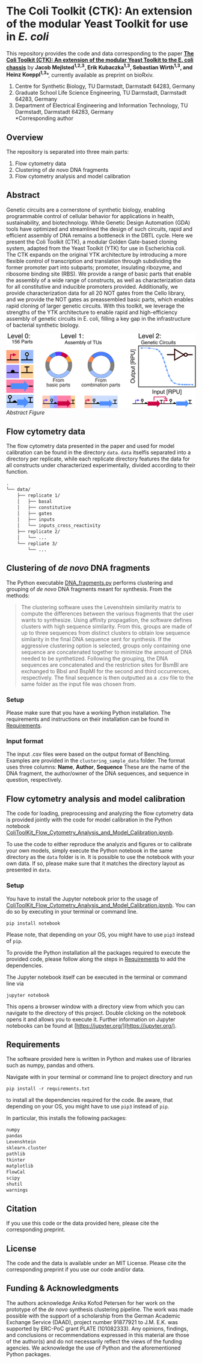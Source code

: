 # The Coli Toolkit (CTK): An extension of the modular Yeast Toolkit for use in _E. coli_


This repository provides the code and data corresponding to the paper [**The Coli Toolkit (CTK): An extension of the modular Yeast Toolkit to the E. coli chassis**](https://doi.org/10.1101/2025.07.09.663901)
 by **Jacob Mejlsted<sup>1,2,3</sup>, Erik Kubaczka<sup>1,3</sup>, Sebastian Wirth<sup>1,3</sup>, and Heinz Koeppl<sup>1,3***</sup>, currently available as preprint on bioRxiv.

1. Centre for Synthetic Biology, TU Darmstadt, Darmstadt 64283, Germany
2. Graduate School Life Science Engineering, TU Darmstadt, Darmstadt 64283, Germany
3. Department of Electrical Engineering and Information Technology, TU Darmstadt, Darmstadt 64283, Germany \
*Corresponding author


## Overview
The repository is separated into three main parts:
1. Flow cytometry data
2. Clustering of *de novo* DNA fragments 
3. Flow cytometry analysis and model calibration

## Abstract
Genetic circuits are a cornerstone of synthetic biology, enabling programmable control of cellular behavior for applications in health, sustainability, and biotechnology. While Genetic Design Automation (GDA) tools have optimized and streamlined the design of such circuits, rapid and efficient assembly of DNA remains a bottleneck in the DBTL cycle. Here we present the Coli Toolkit (CTK), a modular Golden Gate-based cloning system, adapted from the Yeast Toolkit (YTK) for use in Escherichia coli. The CTK expands on the original YTK architecture by introducing a more flexible control of transcription and translation through subdividing the former promoter part into subparts; promoter, insulating ribozyme, and ribosome binding site (RBS). We provide a range of basic parts that enable the assembly of a wide range of constructs, as well as characterization data for all constitutive and inducible promoters provided. Additionally, we provide characterization data for all 20 NOT gates from the Cello library, and we provide the NOT gates as preassembled basic parts, which enables rapid cloning of larger genetic circuits. With this toolkit, we leverage the strengths of the YTK architecture to enable rapid and high-efficiency assembly of genetic circuits in E. coli, filling a key gap in the infrastructure of bacterial synthetic biology.

![Abstract_Figure.png](_readme_figures/Abstract_Figure.png)
_Abstract Figure_

## Flow cytometry data
The flow cytometry data presented in the paper and used for model calibration can be found in the directory `data`. `data` itselfis separated into a directory per replicate, while each replicate directory features the data for all constructs under characterized experimentally, divided according to their function. 
```
.
└── data/
    ├── replicate 1/
    │   ├── basal
    │   ├── constitutive
    │   ├── gates
    │   ├── inputs
    │   └── inputs_cross_reactivity
    ├── replicate 2/
    │   └── ...
    └── repliate 3/
        └── ...
```

## Clustering of *de novo* DNA fragments

The Python executable [DNA_fragments.py](DNA_fragments.py) performs clustering and grouping of *de novo* DNA fragments meant for synthesis. From the methods:

>The clustering software uses the Levenshtein similarity matrix to compute the differences between the various fragments that the user wants to synthesize. Using affinity propagation, the software defines clusters with high sequence similarity. From this, groups are made of up to three sequences from distinct clusters to obtain low sequence similarity in the final DNA sequence sent for synthesis. If the aggressive clustering option is selected, groups only containing one sequence are concatenated together to minimize the amount of DNA needed to be synthetized. Following the grouping, the DNA sequences are concatenated and the restriction sites for BsmBI are exchanged to BbsI and BspMI for the second and third occurrences, respectively. The final sequence is then outputted as a .csv file to the same folder as the input file was chosen from.
### Setup
Please make sure that you have a working Python installation. The requirements and instructions on their installation can be found in [Requirements](#requirements). 


### Input format

The input .csv files were based on the output format of Benchling. Examples are provided in the `clustering_sample_data` folder. 
The format uses three columns: **Name**, **Author**, **Sequence**
These are the name of the DNA fragment, the author/owner of the DNA sequences, and sequence in question, respectively. 


## Flow cytometry analysis and model calibration
The code for loading, preprocessing and analyzing the flow cytometry data is provided jointly with the code for model calibration in the Python notebook [ColiToolKit_Flow_Cytometry_Analysis_and_Model_Calibration.ipynb](ColiToolKit_Flow_Cytometry_Analysis_and_Model_Calibration.ipynb).

To use the code to either reproduce the analyzis and figures or to calibrate your own models, simply execute the Python notebook in the same directory as the `data` folder is in.
It is possible to use the notebook with your own data. If so, please make sure that it matches the directory layout as presented in `data`.

### Setup
You have to install the Jupyter notebook prior to the usage of [ColiToolKit_Flow_Cytometry_Analysis_and_Model_Calibration.ipynb](ColiToolKit_Flow_Cytometry_Analysis_and_Model_Calibration.ipynb).
You can do so by executing in your terminal or command line.
```
pip install notebook
```
Please note, that depending on your OS, you might have to use `pip3` instead of `pip`.

To provide the Python installation all the packages required to execute the provided code, please follow along the steps in [Requirements](#requirements) to add the dependencies.

The Jupyter notebook itself can be executed in the terminal or command line via 
```
jupyter notebook
```
This opens a browser window with a directory view from which you can navigate to the directory of this project.
Double clicking on the notebook opens it and allows you to execute it.
Further information on Jupyter notebooks can be found at [https://jupyter.org/](https://jupyter.org/).

## Requirements
The software provided here is written in Python and makes use of libraries such as numpy, pandas and others. 

Navigate with in your terminal or command line to project directory and run
```
pip install -r requirements.txt
```
to install all the dependencies required for the code. 
Be aware, that depending on your OS, you might have to use `pip3` instead of `pip`.

In particular, this installs the following packages:
```
numpy
pandas
Levenshtein
sklearn.cluster
pathlib
tkinter
matplotlib
FlowCal
scipy
shutil
warnings
```


## Citation
If you use this code or the data provided here, please cite the corresponding preprint. 


## License
The code and the data is available under an MIT License. Please cite the corresponding preprint if you use our code and/or data.

## Funding & Acknowledgments
The authors acknowledge Anika Kofod Petersen for her work on the prototype of the _de novo_ synthesis clustering pipeline. 
The work was made possible with the support of a scholarship from the German Academic Exchange Service (DAAD), project number 91877921 to J.M. E.K. was supported by ERC-PoC grant PLATE (101082333). Any opinions, findings, and conclusions or recommendations expressed in this material are those of the author(s) and do not necessarily reflect the views of the funding agencies.
We acknowledge the use of Python and the aforementioned Python packages.
